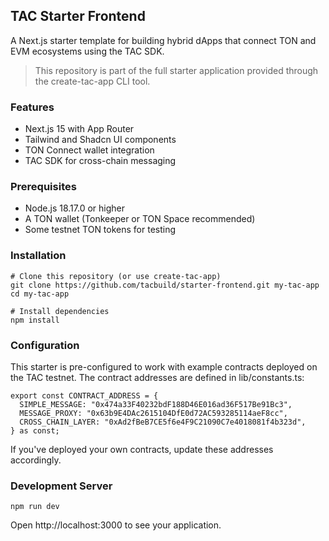 ## TAC Starter Frontend

A Next.js starter template for building hybrid dApps that connect TON and EVM ecosystems using the TAC SDK.

> This repository is part of the full starter application provided through the create-tac-app CLI tool.

### Features

- Next.js 15 with App Router
- Tailwind and Shadcn UI components
- TON Connect wallet integration
- TAC SDK for cross-chain messaging

### Prerequisites

- Node.js 18.17.0 or higher
- A TON wallet (Tonkeeper or TON Space recommended)
- Some testnet TON tokens for testing

### Installation

```
# Clone this repository (or use create-tac-app)
git clone https://github.com/tacbuild/starter-frontend.git my-tac-app
cd my-tac-app

# Install dependencies
npm install
```

### Configuration

This starter is pre-configured to work with example contracts deployed on the TAC testnet. The contract addresses are defined in lib/constants.ts:

```tsx
export const CONTRACT_ADDRESS = {
  SIMPLE_MESSAGE: "0x474a33F40232bdF188D46E016ad36F517Be91Bc3",
  MESSAGE_PROXY: "0x63b9E4DAc2615104DfE0d72AC593285114aeF8cc",
  CROSS_CHAIN_LAYER: "0xAd2fBeB7CE5f6e4F9C21090C7e4018081f4b323d",
} as const;
```

If you've deployed your own contracts, update these addresses accordingly.

### Development Server

```
npm run dev
```

Open http://localhost:3000 to see your application.
